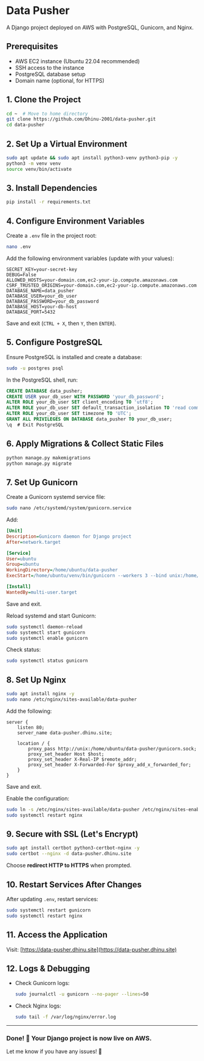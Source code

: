 # Data Pusher

A Django project deployed on AWS with PostgreSQL, Gunicorn, and Nginx.

## **Prerequisites**
- AWS EC2 instance (Ubuntu 22.04 recommended)
- SSH access to the instance
- PostgreSQL database setup
- Domain name (optional, for HTTPS)

## **1. Clone the Project**
```bash
cd ~  # Move to home directory
git clone https://github.com/Dhinu-2001/data-pusher.git
cd data-pusher
```

## **2. Set Up a Virtual Environment**
```bash
sudo apt update && sudo apt install python3-venv python3-pip -y
python3 -m venv venv
source venv/bin/activate
```

## **3. Install Dependencies**
```bash
pip install -r requirements.txt
```

## **4. Configure Environment Variables**
Create a `.env` file in the project root:
```bash
nano .env
```
Add the following environment variables (update with your values):
```env
SECRET_KEY=your-secret-key
DEBUG=False
ALLOWED_HOSTS=your-domain.com,ec2-your-ip.compute.amazonaws.com
CSRF_TRUSTED_ORIGINS=your-domain.com,ec2-your-ip.compute.amazonaws.com
DATABASE_NAME=data_pusher
DATABASE_USER=your_db_user
DATABASE_PASSWORD=your_db_password
DATABASE_HOST=your-db-host
DATABASE_PORT=5432
```
Save and exit (`CTRL + X`, then `Y`, then `ENTER`).

## **5. Configure PostgreSQL**
Ensure PostgreSQL is installed and create a database:
```bash
sudo -u postgres psql
```
In the PostgreSQL shell, run:
```sql
CREATE DATABASE data_pusher;
CREATE USER your_db_user WITH PASSWORD 'your_db_password';
ALTER ROLE your_db_user SET client_encoding TO 'utf8';
ALTER ROLE your_db_user SET default_transaction_isolation TO 'read committed';
ALTER ROLE your_db_user SET timezone TO 'UTC';
GRANT ALL PRIVILEGES ON DATABASE data_pusher TO your_db_user;
\q  # Exit PostgreSQL
```

## **6. Apply Migrations & Collect Static Files**
```bash
python manage.py makemigrations
python manage.py migrate
```

## **7. Set Up Gunicorn**
Create a Gunicorn systemd service file:
```bash
sudo nano /etc/systemd/system/gunicorn.service
```
Add:
```ini
[Unit]
Description=Gunicorn daemon for Django project
After=network.target

[Service]
User=ubuntu
Group=ubuntu
WorkingDirectory=/home/ubuntu/data-pusher
ExecStart=/home/ubuntu/venv/bin/gunicorn --workers 3 --bind unix:/home/ubuntu/data-pusher/gunicorn.sock data_pusher.wsgi:application

[Install]
WantedBy=multi-user.target
```
Save and exit.

Reload systemd and start Gunicorn:
```bash
sudo systemctl daemon-reload
sudo systemctl start gunicorn
sudo systemctl enable gunicorn
```
Check status:
```bash
sudo systemctl status gunicorn
```

## **8. Set Up Nginx**
```bash
sudo apt install nginx -y
sudo nano /etc/nginx/sites-available/data-pusher
```
Add the following:
```nginx
server {
    listen 80;
    server_name data-pusher.dhinu.site;

    location / {
        proxy_pass http://unix:/home/ubuntu/data-pusher/gunicorn.sock;
        proxy_set_header Host $host;
        proxy_set_header X-Real-IP $remote_addr;
        proxy_set_header X-Forwarded-For $proxy_add_x_forwarded_for;
    }
}
```
Save and exit.

Enable the configuration:
```bash
sudo ln -s /etc/nginx/sites-available/data-pusher /etc/nginx/sites-enabled/
sudo systemctl restart nginx
```

## **9. Secure with SSL (Let's Encrypt)**
```bash
sudo apt install certbot python3-certbot-nginx -y
sudo certbot --nginx -d data-pusher.dhinu.site
```
Choose **redirect HTTP to HTTPS** when prompted.

## **10. Restart Services After Changes**
After updating `.env`, restart services:
```bash
sudo systemctl restart gunicorn
sudo systemctl restart nginx
```

## **11. Access the Application**
Visit: [https://data-pusher.dhinu.site](https://data-pusher.dhinu.site)

## **12. Logs & Debugging**
- Check Gunicorn logs:
  ```bash
  sudo journalctl -u gunicorn --no-pager --lines=50
  ```
- Check Nginx logs:
  ```bash
  sudo tail -f /var/log/nginx/error.log
  ```

---
### **Done! 🎉 Your Django project is now live on AWS.**
Let me know if you have any issues! 🚀

